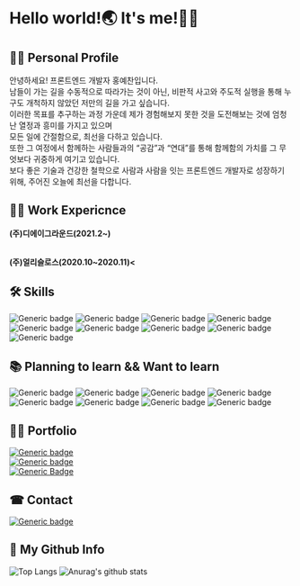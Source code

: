 # Hello world!🌏 It's me!🙋‍♂

## 🙋‍♂ **Personal Profile**<br>
안녕하세요! 프론트엔드 개발자 홍예찬입니다.<br>
남들이 가는 길을 수동적으로 따라가는 것이 아닌, 비판적 사고와 주도적 실행을 통해 누구도 개척하지 않았던 저만의 길을 가고 싶습니다.<br> 
이러한 목표를 추구하는 과정 가운데 제가 경험해보지 못한 것을 도전해보는 것에 엄청난 열정과 흥미를 가지고 있으며<br> 
모든 일에 간절함으로, 최선을 다하고 있습니다.<br> 
또한 그 여정에서 함께하는 사람들과의 “공감”과 “연대”를 통해 함께함의 가치를 그 무엇보다 귀중하게 여기고 있습니다.<br> 
보다 좋은 기술과 건강한 철학으로 사람과 사람을 잇는 프론트엔드 개발자로 성장하기 위해, 주어진 오늘에 최선을 다합니다.<br>

## 👨‍💻 **Work Expericnce**<br>

<b>(주)디에이그라운드(2021.2~)</b><br><br>

<b>(주)얼리슬로스(2020.10~2020.11)<</b>

## 🛠 **Skills**
![Generic badge](https://img.shields.io/badge/-Javascript(ES6+)-FFFFFF?style=flat-square&logo=JavaScript&logoWidth=40)
![Generic badge](https://img.shields.io/badge/-React-FFFFFF?style=flat-square&logo=react&logoWidth=40)
![Generic badge](https://img.shields.io/badge/-Vue.js-FFFFFF?style=flat-square&logo=Vue.js&logoWidth=40&logoColor=2496ed)
![Generic badge](https://img.shields.io/badge/-React_Router-FFFFFF?style=flat-square&logo=React-Router&logoWidth=40)
![Generic badge](https://img.shields.io/badge/-Redux-FFFFFF?style=flat-square&logo=Redux&logoWidth=40&logoColor=764ABC)
![Generic badge](https://img.shields.io/badge/-Sass/Scss-FFFFFF?style=flat-square&logo=sass&logoWidth=40)
![Generic badge](https://img.shields.io/badge/-StyledComponents-FFFFFF?style=flat-square&logo=styled-components&logoWidth=40&logoColor=DB7093)
![Generic badge](https://img.shields.io/badge/-Git-FFFFFF?style=flat-square&logo=Git&logoWidth=40&logoColor=F05032)
![Generic badge](https://img.shields.io/badge/-GitHub-FFFFFF?style=flat-square&logo=GitHub&logoWidth=40&logoColor=181717)

## 📚 **Planning to learn && Want to learn**
![Generic badge](https://img.shields.io/badge/-typescript-FFFFFF?style=flat-square&logo=TypeScript&logoWidth=40&logoColor=3178C6)
![Generic badge](https://img.shields.io/badge/-Next.js-FFFFFF?style=flat-square&logo=Next.js&logoWidth=40&logoColor=000000)
![Generic badge](https://img.shields.io/badge/-Babel-FFFFFF?style=flat-square&logo=Babel&logoWidth=40&logoColor=f9dc3e)
![Generic badge](https://img.shields.io/badge/-Webpack-FFFFFF?style=flat-square&logo=Next.js&logoWidth=40&logoColor=8dd6f9)
![Generic badge](https://img.shields.io/badge/-Node.js-FFFFFF?style=flat-square&logo=Node.js&logoWidth=40&logoColor=339933)
![Generic badge](https://img.shields.io/badge/-AmazonAWS-FFFFFF?style=flat-square&logo=Amazon-AWS&logoWidth=40&logoColor=232f3e)
![Generic badge](https://img.shields.io/badge/-Docker-FFFFFF?style=flat-square&logo=Docker&logoWidth=40&logoColor=2496ed)
![Generic badge](https://img.shields.io/badge/-React_Native-FFFFFF?style=flat-square&logo=react&logoWidth=40)


## 👨‍🏫 **Portfolio**<br>
[![Generic badge](https://img.shields.io/badge/-Resume-FFFFFF?style=for-the-badge&logo=about.me&logoWidth=40)](https://github.com/hayyim0626/hayyim0626/files/5833509/RESUME.pdf)<br>
[![Generic badge](https://img.shields.io/badge/-Notion-FFFFFF?style=for-the-badge&logo=notion&logoColor=black&logoWidth=40)](https://www.notion.so/b7ca3180716d48cd9f0169a9dc323c69)<br>
[![Generic Badge](http://img.shields.io/badge/-Blog-FFFFFF?style=for-the-badge&logo=bloglovin&logoWidth=40&logoColor=20c997&link=https://velog.io/@hayyim0626)](https://velog.io/@hayyim0626)

## ☎ **Contact**<br>
[![Generic badge](https://img.shields.io/badge/-gmail-FFFFFF?style=for-the-badge&logo=gmail&logoColor=d14836&logoWidth=40)](mailto:h19960626@gmail.com) 

## 🤘 **My Github Info**<br>
![Top Langs](https://github-readme-stats.vercel.app/api/top-langs/?username=hayyim0626&layout=compact&theme=buefy&hide_border=true)  ![Anurag's github stats](https://github-readme-stats.vercel.app/api?username=hayyim0626&theme=buefy&show_icons=true&hide_title=true&hide=issues&hide_border=true) 


